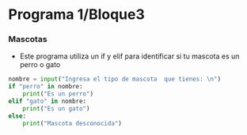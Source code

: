 # Programa 1/Bloque3
### Mascotas
- Este programa utiliza un if y elif para identificar si tu mascota es un perro o gato
```python
nombre = input("Ingresa el tipo de mascota  que tienes: \n")
if "perro" in nombre:
    print("Es un perro")
elif "gato" in nombre:
    print("Es un gato")
else:
    print("Mascota desconocida")
